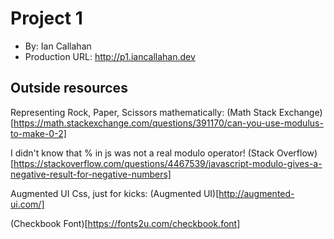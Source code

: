 # Project 1
+ By: Ian Callahan
+ Production URL: <http://p1.iancallahan.dev>

## Outside resources

Representing Rock, Paper, Scissors mathematically: 
(Math Stack Exchange)[https://math.stackexchange.com/questions/391170/can-you-use-modulus-to-make-0-2]

I didn't know that % in js was not a real modulo operator!
(Stack Overflow)[https://stackoverflow.com/questions/4467539/javascript-modulo-gives-a-negative-result-for-negative-numbers]

Augmented UI Css, just for kicks:
(Augmented UI)[http://augmented-ui.com/]

(Checkbook Font)[https://fonts2u.com/checkbook.font]
